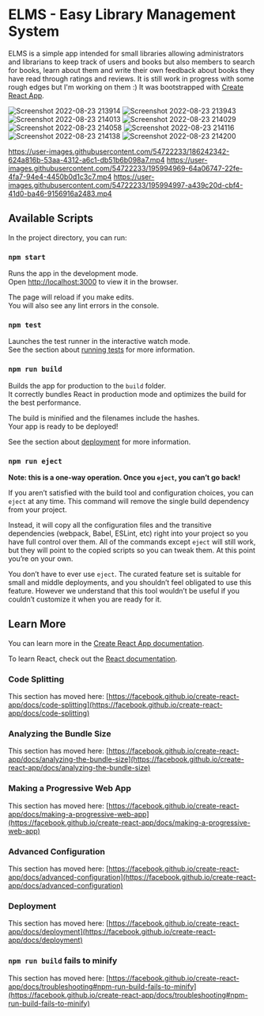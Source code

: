 # ELMS - Easy Library Management System

ELMS is a simple app intended for small libraries allowing administrators and librarians to keep track of users and books but also members to search for books, learn about them and write their own feedback about books they have read through ratings and reviews. It is still work in progress with some rough edges but I'm working on them :) It was bootstrapped with [Create React App](https://github.com/facebook/create-react-app).

![Screenshot 2022-08-23 213914](https://user-images.githubusercontent.com/54722233/186252153-1428526d-6da2-44ae-b146-458d2bc54d3e.png)
![Screenshot 2022-08-23 213943](https://user-images.githubusercontent.com/54722233/186252256-8faae5aa-8fe9-4f29-93af-8a2794bff173.png)
![Screenshot 2022-08-23 214013](https://user-images.githubusercontent.com/54722233/186252268-75ed9f4a-e77d-4b4f-aa57-0b50e5693435.png)
![Screenshot 2022-08-23 214029](https://user-images.githubusercontent.com/54722233/186252284-3729815a-7f49-4833-b0cf-83a51c353629.png)
![Screenshot 2022-08-23 214058](https://user-images.githubusercontent.com/54722233/186252298-ccafb4bb-9090-4568-ae96-841ee0d27502.png)
![Screenshot 2022-08-23 214116](https://user-images.githubusercontent.com/54722233/186252307-c6d2d03b-9770-460a-99fe-fa3162ea807d.png)
![Screenshot 2022-08-23 214138](https://user-images.githubusercontent.com/54722233/186252331-60297a2f-ae07-494e-9e78-20f916678aaf.png)
![Screenshot 2022-08-23 214200](https://user-images.githubusercontent.com/54722233/186252367-075091bc-8920-4aa0-b0c1-1952447d58e0.png)

https://user-images.githubusercontent.com/54722233/186242342-624a816b-53aa-4312-a6c1-db51b6b098a7.mp4
https://user-images.githubusercontent.com/54722233/195994969-64a06747-22fe-4fa7-94e4-4450b0d1c3c7.mp4
https://user-images.githubusercontent.com/54722233/195994997-a439c20d-cbf4-41d0-ba46-9156916a2483.mp4





## Available Scripts

In the project directory, you can run:

### `npm start`

Runs the app in the development mode.\
Open [http://localhost:3000](http://localhost:3000) to view it in the browser.

The page will reload if you make edits.\
You will also see any lint errors in the console.

### `npm test`

Launches the test runner in the interactive watch mode.\
See the section about [running tests](https://facebook.github.io/create-react-app/docs/running-tests) for more information.

### `npm run build`

Builds the app for production to the `build` folder.\
It correctly bundles React in production mode and optimizes the build for the best performance.

The build is minified and the filenames include the hashes.\
Your app is ready to be deployed!

See the section about [deployment](https://facebook.github.io/create-react-app/docs/deployment) for more information.

### `npm run eject`

**Note: this is a one-way operation. Once you `eject`, you can’t go back!**

If you aren’t satisfied with the build tool and configuration choices, you can `eject` at any time. This command will remove the single build dependency from your project.

Instead, it will copy all the configuration files and the transitive dependencies (webpack, Babel, ESLint, etc) right into your project so you have full control over them. All of the commands except `eject` will still work, but they will point to the copied scripts so you can tweak them. At this point you’re on your own.

You don’t have to ever use `eject`. The curated feature set is suitable for small and middle deployments, and you shouldn’t feel obligated to use this feature. However we understand that this tool wouldn’t be useful if you couldn’t customize it when you are ready for it.

## Learn More

You can learn more in the [Create React App documentation](https://facebook.github.io/create-react-app/docs/getting-started).

To learn React, check out the [React documentation](https://reactjs.org/).

### Code Splitting

This section has moved here: [https://facebook.github.io/create-react-app/docs/code-splitting](https://facebook.github.io/create-react-app/docs/code-splitting)

### Analyzing the Bundle Size

This section has moved here: [https://facebook.github.io/create-react-app/docs/analyzing-the-bundle-size](https://facebook.github.io/create-react-app/docs/analyzing-the-bundle-size)

### Making a Progressive Web App

This section has moved here: [https://facebook.github.io/create-react-app/docs/making-a-progressive-web-app](https://facebook.github.io/create-react-app/docs/making-a-progressive-web-app)

### Advanced Configuration

This section has moved here: [https://facebook.github.io/create-react-app/docs/advanced-configuration](https://facebook.github.io/create-react-app/docs/advanced-configuration)

### Deployment

This section has moved here: [https://facebook.github.io/create-react-app/docs/deployment](https://facebook.github.io/create-react-app/docs/deployment)

### `npm run build` fails to minify

This section has moved here: [https://facebook.github.io/create-react-app/docs/troubleshooting#npm-run-build-fails-to-minify](https://facebook.github.io/create-react-app/docs/troubleshooting#npm-run-build-fails-to-minify)
